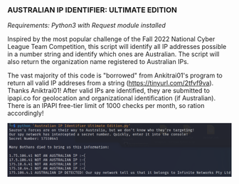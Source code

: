 <h3>AUSTRALIAN IP IDENTIFIER: ULTIMATE EDITION</h3>

<i>Requirements: Python3 with Request module installed</i>

Inspired by the most popular challenge of the Fall 2022 National Cyber League Team Competition, this script will identify all IP addresses possible in a number string and identify which ones are Australian. The script will also return the organization name registered to Australian IPs.

The vast majority of this code is "borrowed" from Ankitrai01's program to return all valid IP addreses from a string (https://tinyurl.com/2tfvf9va). Thanks Aniktrai01!
After valid IPs are identified, they are submitted to ipapi.co for geolocation and organizational identification (if Australian). There is an IPAPI free-tier limit of 1000 checks per month, so ration accordingly!

![screenshot](https://github.com/AdmiralSYN-ACKbar/Australian-IP-Identifier-Ultimate-Edition/blob/main/screenshot.png "Example Output")
